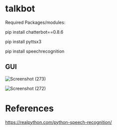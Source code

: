 # talkbot

Required Packages/modules:

pip install chatterbot==0.8.6 

pip install pyttsx3 

pip install speechrecognition

## GUI
![Screenshot (273)](https://user-images.githubusercontent.com/31856332/119152004-888bd880-ba6d-11eb-9bab-8d1bd505dad0.png)

![Screenshot (272)](https://user-images.githubusercontent.com/31856332/119124629-7fd7da00-ba4e-11eb-82c3-0c43eca1226e.png)

# References

https://realpython.com/python-speech-recognition/
